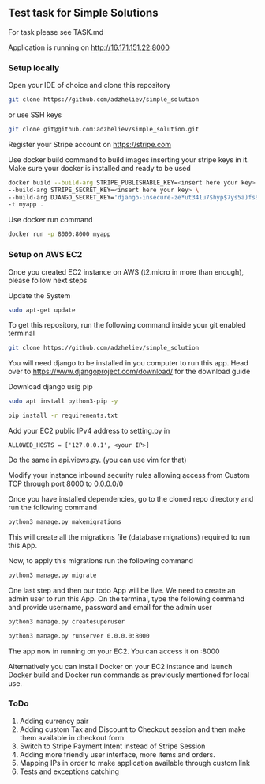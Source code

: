 ## Test task for Simple Solutions

For task please see TASK.md

Application is running on http://16.171.151.22:8000

### Setup locally

Open your IDE of choice and clone this repository

```bash
git clone https://github.com/adzheliev/simple_solution
```

or use SSH keys

```bash
git clone git@github.com:adzheliev/simple_solution.git
```

Register your Stripe account on https://stripe.com

Use docker build command to build images inserting your stripe keys in it. Make sure your docker is installed and ready to be used

```bash
docker build --build-arg STRIPE_PUBLISHABLE_KEY=<insert here your key> \                                       ─╯
--build-arg STRIPE_SECRET_KEY=<insert here your key> \
--build-arg DJANGO_SECRET_KEY='django-insecure-ze*ut341u7$hyp$7ys5a)fs$x%trly%=d$-h$wv0=apc&)j^#m' \
-t myapp .

```

Use docker run command

```bash
docker run -p 8000:8000 myapp  
```

### Setup on AWS EC2

Once you created EC2 instance on AWS (t2.micro in more than enough), please follow next steps

Update the System
```bash
sudo apt-get update
```
To get this repository, run the following command inside your git enabled terminal
```bash
git clone https://github.com/adzheliev/simple_solution
```
You will need django to be installed in you computer to run this app. Head over to https://www.djangoproject.com/download/ for the download guide

Download django usig pip
```bash
sudo apt install python3-pip -y
```
```bash
pip install -r requirements.txt
```

Add your EC2 public IPv4 address to setting.py in 

```
ALLOWED_HOSTS = ['127.0.0.1', <your IP>]
```
Do the same in api.views.py. (you can use vim for that)

Modify your instance inbound security rules allowing access from Custom TCP through port 8000 to 0.0.0.0/0

Once you have installed dependencies, go to the cloned repo directory and run the following command

```bash
python3 manage.py makemigrations
```

This will create all the migrations file (database migrations) required to run this App.

Now, to apply this migrations run the following command
```bash
python3 manage.py migrate
```

One last step and then our todo App will be live. We need to create an admin user to run this App. On the terminal, type the following command and provide username, password and email for the admin user
```bash
python3 manage.py createsuperuser
```

```bash
python3 manage.py runserver 0.0.0.0:8000
```

The app now in running on your EC2. You can access it on <EC2 public IPv4>:8000

Alternatively you can install Docker on your EC2 instance and launch Docker build and Docker run
commands as previously mentioned for local use.

### ToDo

1) Adding currency pair
2) Adding custom Tax and Discount to Checkout session and then make them available in checkout form
3) Switch to Stripe Payment Intent instead of Stripe Session
4) Adding more friendly user interface, more items and orders.
5) Mapping IPs in order to make application available through custom link
6) Tests and exceptions catching